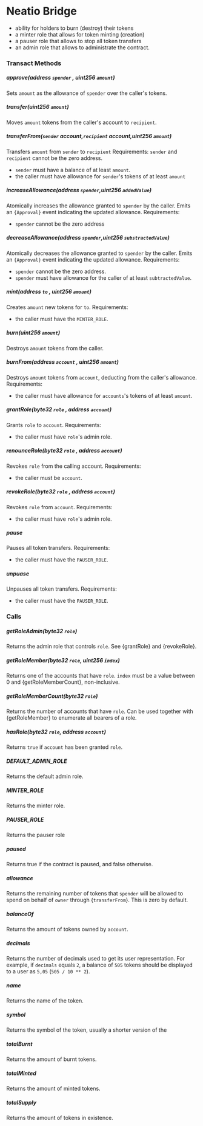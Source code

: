 # Neatio Bridge
- ability for holders to burn (destroy) their tokens
- a minter role that allows for token minting (creation)
- a pauser role that allows to stop all token transfers
- an admin role that allows to administrate the contract.
### Transact Methods
##### approve(address `spender` , uint256 `amount`)
 Sets `amount` as the allowance of `spender` over the caller's tokens.
##### transfer(uint256 `amount`)
Moves `amount` tokens from the caller's account to `recipient`.
##### transferFrom(`sender` account,`recipient` account,uint256 `amount`)
Transfers `amount` from `sender` to `recipient`
 Requirements:
`sender` and `recipient` cannot be the zero address.
- `sender` must have a balance of at least `amount`.
- the caller must have allowance for ``sender``'s tokens of at least `amount`

##### increaseAllowance(address `spender`,uint256 `addedValue`)
Atomically increases the allowance granted to `spender` by the caller.
Emits an `{Approval}` event indicating the updated allowance.
Requirements:
- `spender` cannot be the zero address

##### decreaseAllowance(address `spender`,uint256 `substractedValue`)
Atomically decreases the allowance granted to `spender` by the caller.
Emits an `{Approval}` event indicating the updated allowance.
Requirements:
- `spender` cannot be the zero address.
- `spender` must have allowance for the caller of at least `subtractedValue`.

##### mint(address `to` , uint256 `amount`)
Creates `amount` new tokens for `to`.
Requirements:
- the caller must have the `MINTER_ROLE`.

##### burn(uint256 `amount`)
Destroys `amount` tokens from the caller.
##### burnFrom(address `account` , uint256 `amount`)
 Destroys `amount` tokens from `account`, deducting from the caller's allowance.
 Requirements:
- the caller must have allowance for ``accounts``'s tokens of at least `amount`.

##### grantRole(byte32 `role` , address `account`)
Grants `role` to `account`.
Requirements:
- the caller must have ``role``'s admin role.

##### renounceRole(byte32 `role` , address `account`)
Revokes `role` from the calling account.
Requirements:
- the caller must be `account`.

##### revokeRole(byte32 `role` , address `account`)
Revokes `role` from `account`.
Requirements:
- the caller must have ``role``'s admin role.

##### pause
Pauses all token transfers.
Requirements:
- the caller must have the `PAUSER_ROLE`.

##### unpuase
Unpauses all token transfers.
Requirements:
- the caller must have the `PAUSER_ROLE`.

### Calls
##### getRoleAdmin(byte32 `role`)
Returns the admin role that controls `role`. See {grantRole} and {revokeRole}.
##### getRoleMember(byte32 `role`, uint256 `index`)
Returns one of the accounts that have `role`. `index` must be a value between 0 and {getRoleMemberCount}, non-inclusive.
##### getRoleMemberCount(byte32 `role`)
Returns the number of accounts that have `role`. Can be used together with {getRoleMember} to enumerate all bearers of a role.
##### hasRole(byte32 `role`, address `account`)
Returns `true` if `account` has been granted `role`.
##### DEFAULT_ADMIN_ROLE
Returns the default admin role.
##### MINTER_ROLE
Returns the minter role.
##### PAUSER_ROLE
Returns the pauser role
##### paused
Returns true if the contract is paused, and false otherwise.
##### allowance
Returns the remaining number of tokens that `spender` will be
allowed to spend on behalf of `owner` through {`transferFrom`}. This is zero by default.
##### balanceOf
Returns the amount of tokens owned by `account`.
##### decimals
Returns the number of decimals used to get its user representation.
For example, if `decimals` equals `2`, a balance of `505` tokens should
be displayed to a user as `5,05` (`505 / 10 ** 2`).
##### name
Returns the name of the token.
##### symbol
Returns the symbol of the token, usually a shorter version of the
##### totalBurnt
Returns the amount of burnt tokens.
##### totalMinted
 Returns the amount of minted tokens.
##### totalSupply
Returns the amount of tokens in existence.